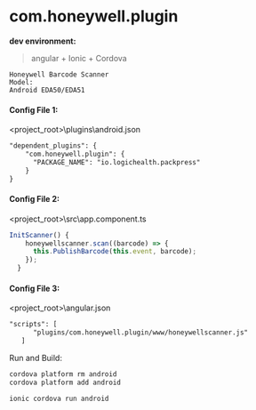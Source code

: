 # com.honeywell.plugin

**dev environment:**  
>  angular + Ionic  +	Cordova  

	Honeywell Barcode Scanner  
	Model:  
	Android EDA50/EDA51  
	
	
	
	
#### Config File 1:  
<project_root>\plugins\android.json
```xml
"dependent_plugins": {
    "com.honeywell.plugin": {
      "PACKAGE_NAME": "io.logichealth.packpress"
    }
}
```

#### Config File 2:  
<project_root>\src\app.component.ts
```javascript
InitScanner() {
    honeywellscanner.scan((barcode) => {
      this.PublishBarcode(this.event, barcode);
    });
  }
```

#### Config File 3:  
<project_root>\angular.json
```xml
"scripts": [
      "plugins/com.honeywell.plugin/www/honeywellscanner.js"
   ]
```

Run and Build:
```javascript
cordova platform rm android 
cordova platform add android

ionic cordova run android
